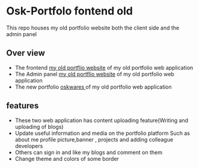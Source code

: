 # Osk-Portfolo fontend old
  This repo houses my old portfolio website both the client side and the admin panel


## Over view
  - The frontend  [my old portflio website]( https://oskportfolio1.netlify.app/) of my old portfolio web application
  - The Admin panel  [my old portflio website]( https://oskadminpanel.netlify.app//)  of my old portfolio   web application
  - The new portfolio [ oskwares ]( https://oskwares.vercel.app/)  of my old portfolio   web application
  


## features
  - These two web application has content uploading feature(Writing and uploading of blogs)
  - Update useful information and media on the portfolio platform
    Such as about me profile picture,banner , projects and adding colleague developers
  - Others can sign in and like my blogs and comment on them
  - Change theme and colors of some border 

